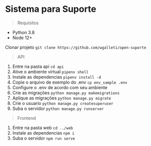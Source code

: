 # Sistema para Suporte

> Requisitos

* Python 3.8
* Node 12+

Clonar projeto `git clone https://github.com/wgalleti/open-suporte`

> API

1. Entre na pasta api `cd api`
1. Ative o ambiente virtual `pipenv shell`
1. Instale as dependencias `pipenv install -d`
1. Copie o arquivo de exemplo do .env `cp env_sample .env`
1. Configure o .env de acordo com seu ambiente
1. Crie as migrações `python manage.py makemigrations`
1. Aplique as migrações `python manage.py migrate`
1. Crie o usuario `python manage.py createsuperuser`
1. Suba o servidor `python manage.py runserver`

> Frontend

1. Entre na pasta web `cd ../web`
2. Instale as dependencias `npm i`
3. Suba o servidor `npm run serve`